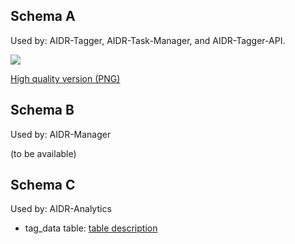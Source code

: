 ## Schema A 
Used by: AIDR-Tagger, AIDR-Task-Manager, and AIDR-Tagger-API.

![](http://i.imgur.com/WEn6pcl.png)

[High quality version (PNG)](http://i.imgur.com/WEn6pcl.png)

## Schema B
Used by: AIDR-Manager

(to be available)


## Schema C

Used by: AIDR-Analytics

* tag_data table: [table description](https://drive.google.com/open?id=0Bxl4ZF-ufVrpVWdBekVBcmZINTg&authuser=0)

